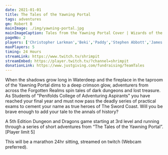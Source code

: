 ```yaml
---
date: 2021-01-01
title: The Tales of the Yawning Portal
tags: adventures
gm: Robert B
mainImage: ./img/yawning-portal.jpg
mainImageCaption: Tales from the Yawning Portal Cover | Wizards of the Coast
pageNo: 2
players: ['Christopher Larkman','Beki','Paddy','Stephen Abbott','James Knowles']
maxPlayers: 5
timing: 24 Hours
streamLink: https://www.twitch.tv/shrimpit
streamEmbed: https://player.twitch.tv/?channel=shrimpit
donationLink: https://www.justgiving.com/fundraising/TeamTales
---
```


When the shadows grow long in Waterdeep and the fireplace in the taproom of the Yawning Portal dims to a deep crimson glow, adventurers from across the Forgotten Realms spin tales of dark dungeons and lost treasure. As Students of "Penifolds College of Adventuring Aspirants" you have reached your final year and must now pass the deadly series of practical exams to cement your name as true heroes of The Sword Coast. Will you be brave enough to add your tale to the annals of history?

A 5th Edition Dungeon and Dragons game starting at 3rd level and running through a series of short adventures from “The Tales of the Yawning Portal”.
[Player limit 5]

This will be a marathon 24hr sitting, streamed on twitch (Webcam preferred).
